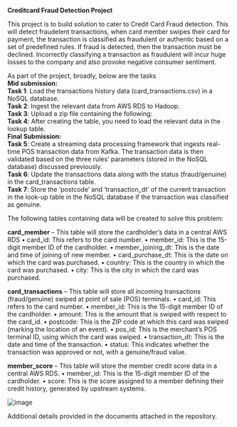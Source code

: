 **Creditcard Fraud Detection Project**

This project is to build solution to cater to Credit Card Fraud detection. This will detect fraudelent transactions, when card member swipes their card for payment, the transaction is classified as fraudulent or authentic based on a set of predefined rules. If fraud is detected, then the transaction must be declined. Incorrectly classifying a transaction as fraudulent will incur huge losses to the company and also provoke negative consumer sentiment.

As part of the project, broadly, below are the tasks \
**Mid submission:** \
**Task 1**: Load the transactions history data (card_transactions.csv) in a NoSQL database.\
**Task 2**: Ingest the relevant data from AWS RDS to Hadoop.\
**Task 3**: Upload a zip file containing the following:\
**Task 4**: After creating the table, you need to load the relevant data in the lookup table.\
**Final Submission:** \
**Task 5**: Create a streaming data processing framework that ingests real-time POS transaction data from Kafka. The transaction data is then validated based on the three rules’ parameters (stored in the NoSQL database) discussed previously.\
**Task 6**: Update the transactions data along with the status (fraud/genuine) in the card_transactions table.\
**Task 7**: Store the ‘postcode’ and ‘transaction_dt’ of the current transaction in the look-up table in the NoSQL database if the transaction was classified as genuine.


The following tables containing data will be created to solve this problem:

**card_member** – This table will store the cardholder’s data in a central AWS RDS
• card_id: This refers to the card number.
• member_id: This is the 15-digit member ID of the cardholder.
• member_joining_dt: This is the date and time of joining of new member.
• card_purchase_dt: This is the date on which the card was purchased.
• country: This is the country in which the card was purchased.
• city: This is the city in which the card was purchased.

**card_transactions** – This table will store all incoming transactions (fraud/genuine) swiped at point of sale (POS) terminals.
• card_id: This refers to the card number.
• member_id: This is the 15-digit member ID of the cardholder.
• amount: This is the amount that is swiped with respect to the card_id.
• postcode: This is the ZIP code at which this card was swiped (marking the location of an event).
• pos_id: This is the merchant’s POS terminal ID, using which the card was swiped.
• transaction_dt: This is the date and time of the transaction.
• status: This indicates whether the transaction was approved or not, with a genuine/fraud value.

**member_score** – This table will store the member credit score data in a central AWS RDS.
• member_id: This is the 15-digit member ID of the cardholder.
• score: This is the score assigned to a member defining their credit history, generated by upstream systems.

![image](https://github.com/srinay2007/creditcard_fraud_detection/assets/98680554/361e6cee-1232-4aa2-9db2-e1b6b3ff9be9)

Additional details provided in the documents attached in the repository.
